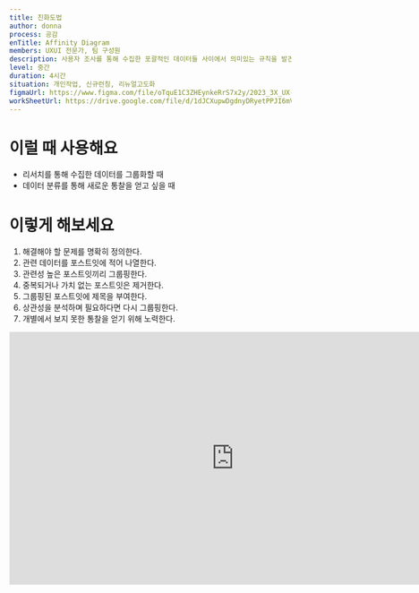 ```yaml
---
title: 친화도법
author: donna
process: 공감
enTitle: Affinity Diagram
members: UXUI 전문가, 팀 구성원
description: 사용자 조사를 통해 수집한 포괄적인 데이터들 사이에서 의미있는 규칙을 발견하는 브레인스토밍 기법
level: 중간
duration: 4시간
situation: 개인작업, 신규런칭, 리뉴얼고도화
figmaUrl: https://www.figma.com/file/oTquE1C3ZHEynkeRrS7x2y/2023_3X_UX-Card_WorkSheet_Ver.3?node-id=11%3A86&t=S78VoafWiPUw20Ek-1
workSheetUrl: https://drive.google.com/file/d/1dJCXupwDgdnyDRyetPPJI6mVdHSwO2Yi/view?usp=sharing
---
```

<!-- 프로세스별 보기: 공감, 설계, 프로토타입, 테스트 -->
<!--duration은 분단위로 숫자만 적어주세요-->
<!--level: 쉬움, 중간, 어려움-->
<!--개인작업, 신규런칭, 리뉴얼고도화-->
# 이럴 때 사용해요

- 리서치를 통해 수집한 데이터를 그룹화할 때
- 데이터 분류를 통해 새로운 통찰을 얻고 싶을 때

# 이렇게 해보세요

1. 해결해야 할 문제를 명확히 정의한다.
2. 관련 데이터를 포스트잇에 적어 나열한다.
3. 관련성 높은 포스트잇끼리 그룹핑한다.
4. 중복되거나 가치 없는 포스트잇은 제거한다.
5. 그룹핑된 포스트잇에 제목을 부여한다.
6. 상관성을 분석하며 필요하다면 다시 그룹핑한다.
7. 개별에서 보지 못한 통찰을 얻기 위해 노력한다.


<iframe style="border: 1px solid rgba(0, 0, 0, 0.1);" width="800" height="450" src="https://www.figma.com/embed?embed_host=share&url=https%3A%2F%2Fwww.figma.com%2Ffile%2Fdb4uxQjDWad0Xh3pIj5PYg%2F2022_3X_UX-Card_Ver.3%3Ftype%3Ddesign%26node-id%3D1852%253A22080%26mode%3Ddesign%26t%3Dh36h1nYYVnUJylta-1" allowfullscreen></iframe>


